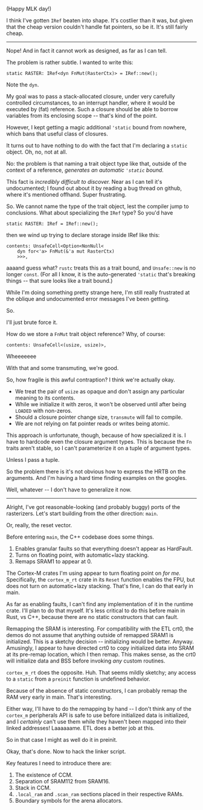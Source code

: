 (Happy MLK day!)

I think I've gotten `IRef` beaten into shape. It's costlier than it was, but
given that the cheap version couldn't handle fat pointers, so be it. It's still
fairly cheap.

---

Nope! And in fact it cannot work as designed, as far as I can tell.

The problem is rather subtle. I wanted to write this:

    static RASTER: IRef<dyn FnMut(RasterCtx)> = IRef::new();

Note the `dyn`.

My goal was to pass a stack-allocated closure, under very carefully controlled
circumstances, to an interrupt handler, where it would be executed by (fat)
reference. Such a closure should be able to borrow variables from its enclosing
scope -- that's kind of the point.

However, I kept getting a magic additional `'static` bound from nowhere, which
bans that useful class of closures.

It turns out to have nothing to do with the fact that I'm declaring a `static`
object. Oh, no, not at all.

No: the problem is that naming a trait object type like that, outside of the
context of a reference, *generates an automatic `'static` bound.*

This fact is *incredibly difficult to discover.* Near as I can tell it's
undocumented; I found out about it by reading a bug thread on github, where it's
mentioned offhand. Super frustrating.

So. We cannot name the type of the trait object, lest the compiler jump to
conclusions. What about specializing the `IRef` type? So you'd have

    static RASTER: IRef = IRef::new();

then we wind up trying to declare storage inside IRef like this:

    contents: UnsafeCell<Option<NonNull<
        dyn for<'a> FnMut(&'a mut RasterCtx)
        >>>,

aaaand guess what? `rustc` treats this as a trait bound, and `Unsafe::new` is no
longer `const`. (For all I know, it is the auto-generated `'static` that's
breaking things -- that sure looks like a trait bound.)

While I'm doing something pretty strange here, I'm still really frustrated at
the oblique and undocumented error messages I've been getting.

So.

I'll just brute force it.

How do we store a `FnMut` trait object reference? Why, of course:

    contents: UnsafeCell<(usize, usize)>,

Wheeeeeee

With that and some transmuting, we're good.

So, how fragile is this awful contraption? I think we're actually okay.

- We treat the pair of `usize` as opaque and don't assign any particular meaning
  to its contents.
- While we initialize it with zeros, it won't be observed until after being
  `LOADED` with non-zeros.
- Should a closure pointer change size, `transmute` will fail to compile.
- We are not relying on fat pointer reads or writes being atomic.


This approach is unfortunate, though, because of how specialized it is. I have
to hardcode even the closure argument types. This is because the `Fn` traits
aren't stable, so I can't parameterize it on a tuple of argument types.

Unless I pass a tuple.

So the problem there is it's not obvious how to express the HRTB on the
arguments. And I'm having a hard time finding examples on the googles.

Well, whatever -- I don't have to generalize it now.

---

Alright, I've got reasonable-looking (and probably buggy) ports of the
rasterizers. Let's start building from the other direction: `main`.

Or, really, the reset vector.

Before entering `main`, the C++ codebase does some things.

1. Enables granular faults so that everything doesn't appear as HardFault.
2. Turns on floating point, with automatic+lazy stacking.
3. Remaps SRAM1 to appear at 0.


The Cortex-M crates I'm using appear to turn floating point on *for me.*
Specifically, the `cortex_m_rt` crate in its `Reset` function enables the FPU,
but does not turn on automatic+lazy stacking. That's fine, I can do that early
in main.

As far as enabling faults, I can't find any implementation of it in the runtime
crate. I'll plan to do that myself. It's less critical to do this before main in
Rust, vs C++, because there are no static constructors that can fault.

Remapping the SRAM is interesting. For compatibility with the ETL crt0, the
demos do not assume that anything outside of remapped SRAM1 is initialized. This
is a sketchy decision -- initializing would be better. Anyway. Amusingly, I
appear to have directed crt0 to copy initialized data into SRAM at its pre-remap
location, which I then remap. This makes sense, as the crt0 will initialize data
and BSS before invoking *any* custom routines.

`cortex_m_rt` does the opposite. Huh. That seems mildly sketchy; any access to a
`static` from a `preinit` function is undefined behavior.

Because of the absence of static constructors, I can probably remap the RAM very
early in main. That's interesting.

Either way, I'll have to do the remapping by hand -- I don't think any of the
`cortex_m` peripherals API is safe to use before initialized data is
initialized, and I *certainly* can't use them while they haven't been mapped
into their linked addresses! Laaaaaame. ETL does a better job at this.

So in that case I might as well do it in preinit.


Okay, that's done. Now to hack the linker script.

Key features I need to introduce there are:

1. The existence of CCM.
2. Separation of SRAM112 from SRAM16.
3. Stack in CCM.
4. `.local_ram` and `.scan_ram` sections placed in their respective RAMs.
5. Boundary symbols for the arena allocators.
